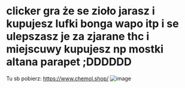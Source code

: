 # clicker gra że se zioło jarasz i kupujesz lufki bonga wapo itp i se ulepszasz je za zjarane thc i miejscuwy kupujesz np mostki altana parapet ;DDDDDD
Tu sb pobierz: https://www.chemol.shop/
![image](https://github.com/chmtv/lufka-clicker/assets/37932443/88dea8c5-7190-4a61-9ab5-db1a2ee9a34a)
